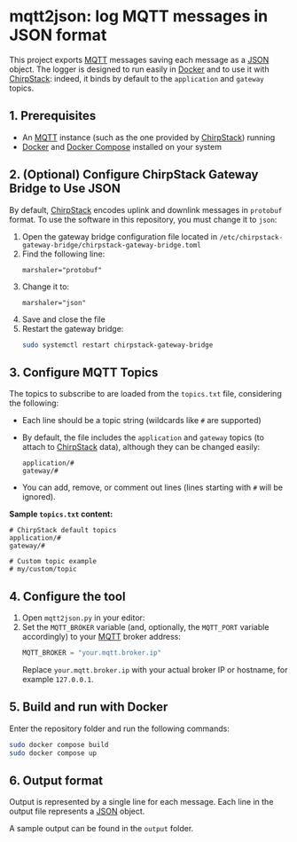 # mqtt2json: log MQTT messages in JSON format

This project exports [MQTT](https://mqtt.org) messages saving each message as a [JSON](https://www.json.org) object.
The logger is designed to run easily in [Docker](https://www.docker.com) and to use it with [ChirpStack](https://www.chirpstack.io): indeed, it binds by default to the `application` and `gateway` topics.

## 1. Prerequisites

- An [MQTT](https://mqtt.org) instance (such as the one provided by [ChirpStack](https://www.chirpstack.io)) running
- [Docker](https://www.docker.com) and [Docker Compose](https://docs.docker.com/compose/) installed on your system

## 2. (Optional) Configure ChirpStack Gateway Bridge to Use JSON

By default, [ChirpStack](https://www.chirpstack.io) encodes uplink and downlink messages in `protobuf` format.
To use the software in this repository, you must change it to `json`:

1. Open the gateway bridge configuration file located in `/etc/chirpstack-gateway-bridge/chirpstack-gateway-bridge.toml`
2. Find the following line:
    ```
    marshaler="protobuf"
    ```
3. Change it to:
    ```
    marshaler="json"
    ```
4. Save and close the file
5. Restart the gateway bridge:
    ```bash
    sudo systemctl restart chirpstack-gateway-bridge
    ```

## 3. Configure MQTT Topics

The topics to subscribe to are loaded from the `topics.txt` file, considering the following:

* Each line should be a topic string (wildcards like `#` are supported)

* By default, the file includes the `application` and `gateway` topics (to attach to [ChirpStack](https://www.chirpstack.io) data), although they can be changed easily:

  ```
  application/#
  gateway/#
  ```

* You can add, remove, or comment out lines (lines starting with `#` will be ignored).

**Sample `topics.txt` content:**

```
# ChirpStack default topics
application/#
gateway/#

# Custom topic example
# my/custom/topic
```

## 4. Configure the tool

1. Open `mqtt2json.py` in your editor:
2. Set the `MQTT_BROKER` variable (and, optionally, the `MQTT_PORT` variable accordingly) to your [MQTT](https://mqtt.org) broker address:
    ```python
    MQTT_BROKER = "your.mqtt.broker.ip"
    ```
    Replace `your.mqtt.broker.ip` with your actual broker IP or hostname, for example `127.0.0.1`.


## 5. Build and run with Docker

Enter the repository folder and run the following commands:
```bash
sudo docker compose build
sudo docker compose up
```

## 6. Output format

Output is represented by a single line for each message.
Each line in the output file represents a [JSON](https://www.json.org) object.

A sample output can be found in the `output` folder.
